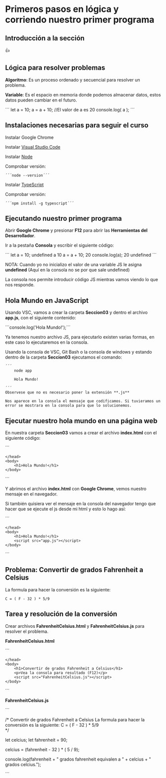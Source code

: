 # Primeros pasos en lógica y corriendo nuestro primer programa

## Introducción a la sección

:+1:

## Lógica para resolver problemas

**Algoritmo**: Es un proceso ordenado y secuencial para resolver un problema.

**Variable**: Es el espacio en memoria donde podemos almacenar datos, estos datos pueden cambiar en el futuro.

´´´
let a = 10;
a = a + 10; //El valor de a es 20
console.log( a );
´´´

## Instalaciones necesarias para seguir el curso

Instalar Google Chrome

Instalar [Visual Studio Code](https://code.visualstudio.com/)

Instalar [Node](https://nodejs.org/es/)

Comprobar versión:

	´´´node --version´´´

Instalar [TypeScript](https://www.typescriptlang.org/)

Comprobar versión:

	´´´npm install -g typescript´´´

## Ejecutando nuestro primer programa

Abrir **Google Chrome** y presionar **F12** para abrir las **Herramientas del Desarrollador**.

Ir a la pestaña **Consola** y escribir el siguiente código:

´´´
let a = 10;
undefined
a
10
a = a + 10;
20
console.log(a);
20
undefined
´´´

NOTA: Cuando yo no inicializo el valor de una variable JS le asigna **undefined** (Aquí en la consola no se por que sale undefined)

La consola nos permite introducir código JS mientras vamos viendo lo que nos responde.

## Hola Mundo en JavaScript

Usando VSC, vamos a crear la carpeta **Seccion03** y dentro el archivo **app.js**, con el siguiente contenido:

´´´console.log('Hola Mundo!');´´´

Ya tenemos nuestro archivo JS, para ejecutarlo existen varias formas, en este caso lo ejecutaremos en la consola.

Usando la consola de VSC, Git Bash o la consola de windows y estando dentro de la carpeta **Seccion03** ejecutamos el comando:

	´´´ 
		node app

		Hola Mundo!

	´´´
	Observese que no es necesario poner la extensión **.js**

	Nos aparece en la consola el mensaje que codificamos. Si tuvieramos un error se mostrara en la consola para que lo solucionemos.
 
## Ejecutar nuestro hola mundo en una página web

En nuestra carpeta **Seccion03** vamos a crear el archivo **index.html** con el siguiente código:

´´´
<html>
    <head>

    </head>
    <body>
        <h1>Hola Mundo!</h1>
    </body>
</html>
´´´

Y abrimos el archivo **index.html** con **Google Chrome**, vemos nuestro mensaje en el navegador.

Si también quisiera ver el mensaje en la consola del navegador tengo que hacer que se ejecute el js desde mi html y esto lo hago así:

´´´
<html>
    <head>

    </head>
    <body>
        <h1>Hola Mundo!</h1>
        <script src="app.js"></script>
    </body>
</html>
´´´

## Problema: Convertir de grados Fahrenheit a Celsius

La formula para hacer la conversión es la siguiente:

	C = ( F - 32 ) * 5/9


## Tarea y resolución de la conversión

Crear archivos **FahrenheitCelsius.html** y **FahrenheitCelsius.js** para resolver el problema.


**FahrenheitCelsius.html**

´´´
<html>
    <head>

    </head>
    <body>
        <h1>Convertir de grados Fahrenheit a Celsius</h1>
        <p>Vea la consola para resultado (F12)</p>
        <script src="FahrenheitCelsius.js"></script>
    </body>
</html>
´´´

**FahrenheitCelsius.js**

´´´

/*
Convertir de grados Fahrenheit a Celsius
La formula para hacer la conversión es la siguiente:
    C = ( F - 32 ) * 5/9   
*/

let celcius;
let fahrenheit = 90;

celcius = (fahrenheit - 32 ) * ( 5 / 9);

console.log(fahrenheit + " grados fahrenheit equivalen a " + celcius + " grados celcius.");

´´´